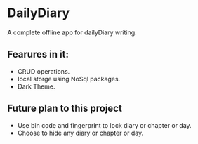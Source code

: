 # DailyDiary
 A complete offline app for dailyDiary writing.
## Fearures in it:
- CRUD operations.
- local storge using NoSql packages.
- Dark Theme.

## Future plan to this project
- Use bin code and fingerprint to lock diary or chapter or day.
- Choose to hide any diary or chapter or day. 

